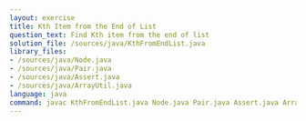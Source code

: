 ```yaml
---
layout: exercise
title: Kth Item from the End of List
question_text: Find Kth item from the end of list
solution_file: /sources/java/KthFromEndList.java
library_files:
- /sources/java/Node.java
- /sources/java/Pair.java
- /sources/java/Assert.java
- /sources/java/ArrayUtil.java
language: java
command: javac KthFromEndList.java Node.java Pair.java Assert.java ArrayUtil.java && java KthFromEndList
---
```

